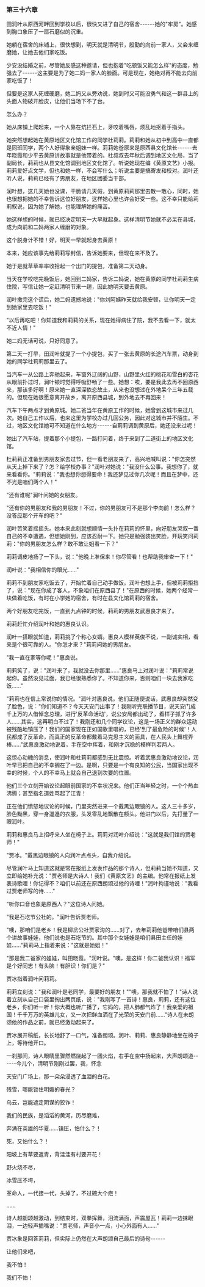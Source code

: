 ### 第三十六章

田润叶从原西河畔回到学校以后，很快又进了自己的宿舍------她的"牢房"。她感到胸口象压了一扇石磨似的沉重。

她躺在宿舍的床铺上，很快想到，明天就是清明节，殷勤的向前一家人，又会来缠磨她，让她去他们家吃饭。

少安没结婚之前，尽管她反感这种邀请，但也抱着"吃顿饭又能怎么样"的态度，勉强去了------这主要是为了她二妈一家人的脸面。可是现在，她绝对再不能去向前家吃饭了！

但要是这家人死缠硬磨，她二妈又从旁劝说，她到时又可能没勇气和这一群县上的头面人物破开脸皮，让他们当场下不了台。

怎么办？

她从床铺上爬起来，一个人靠在炕拦石上，牙咬着嘴唇，烦乱地抠着手指头。

她突然想起她在黄原地区文化馆工作的同学杜莉莉。莉莉和她从初中到高中一直都是同班同学，两个人好得象亲姐妹一样。莉莉她爸原来是原西县文化馆长------去年晓霞和少平去黄原讲故事就是他带着的。杜叔叔去年秋后调到地区文化局，当了副局长，莉莉也从县文化馆调到地区文化馆了。听说她现在编《黄原文艺》小报。莉莉爱好点文学，但也和她一样，不会写什么；听说主要是搞寄发和校对。润叶还听人说，莉莉已经有了男朋友，在地区团委当干部。

润叶想，这几天她也没课，干脆请几天假，到黄原莉莉那里去散一散心，同时，她也很想把她的不幸告诉这位好朋友，这样她心里也许会好受一些。这不幸只能给莉莉叙说，因为她了解她，也能理解她的痛苦。

她这样想的时候，就已经决定明天一大早就起身。这样清明节她就不必呆在县城，成为向前和二妈两家人缠磨的对象。

这个脱身计不错！好，明天一早就起身去黄原！

本来，她应该事先给莉莉写封信，告诉她要来，但现在来不及了。

她于是就草草率率收拾起一个出门的提包，准备第二天动身。

当天在学校吃完晚饭后，她回到二妈家，告诉二妈说，她在黄原的同学杜莉莉生病住院，写信让她一定赶清明节来一趟，因此她明天要去黄原。

润叶撒完这个谎后，她二妈遗撼地说："你刘阿姨昨天就给我安顿，让你明天一定到她家里去吃饭！"

"以后再吃吧！你知道我和莉莉的关系，现在她得病住了院，我不去看一下，就太不近人情！"

她二妈无话可说，只好同意了。

第二天一打早，田润叶就提了一个小提包，买了一张去黄原的长途汽车票，动身到她的同学杜莉莉那里去了。

当汽车一从公路上奔驰起来，车窗外辽阔的山野，山野里火红的桃花和雪白的杏花从眼前扑过时，润叶顿时觉得呼吸舒畅了一些。她想：唉，要是我此去再不回原西来，那该多好啊！原来她一直深深依恋故土，从来也没想过在外地呆个三年五载的。但现在她很愿意离开故乡，离开原西县城，到外地去不再回来！

汽车下午两点才到黄原城。她二爸当年在黄原工作的时候，她曾到这城市来过几次。她自己工作以后，也来这里为学校办过几回公务，因此对这城市并不陌生。不过，地区文化馆她可不知道在什么地方------自莉莉调到黄原后，她还没来过呢！

她出了汽车站，提着那个小提包，一路打问着，终于来到了二道街上的地区文化馆。

杜莉莉正准备到男朋友家去过节，但一看老朋友来了，高兴地喊叫说："你怎突然从天上掉下来了？怎？给学校办事？"润叶对她说："我没什么公事。我想你了，就来看看你。"莉莉说："我也想你想得要命！我还梦见过你几次呢！而且在梦中，还不光是咱们两个人！"

"还有谁呢"润叶问她的女朋友。

"还有你的男朋友和我的男朋友！不过，你的男朋友可不是那个李向前！怎么样？没答应那个开车的吧？"

润叶苦笑着摇摇头。她本来此刻就想顺情一头扑在莉莉的怀里，向好朋友哭叙一番自己的不幸遭遇，但想她刚到，应该忍耐一下。她只是勉强装出笑脸，开玩笑问莉莉："你的男朋友怎么样？敢不敢让姐看一下？"

莉莉调皮地扬了一下头，说："他晚上准保来！你尽管看！也帮助我审查一下！"

润叶说："我相信你的眼光……"

莉莉不到朋友家吃饭去了，开始忙着自己动手做饭。润叶也想上手，但被莉莉拒挡了，说："现在你成了客人，不象咱们在原西县了！"在原西的时候，她两个经常一块做着吃饭，有时在小学她的宿舍，有时在县文化馆莉莉的宿舍。

两个好朋友吃完饭，一直到九点钟的时候，莉莉的男朋友武惠良才来了。

莉莉赶忙介绍润叶和她的惠良认识。

润叶一搭眼就知道，莉莉挑了个称心女婿。惠良人模样英俊不说，一副诚实相，看来是个很可靠的人。"你怎才来？"莉莉问她的男朋友。

"我一直在家等你呢！"惠良说。

莉莉笑了，说："润叶来了，我就没去你那里……"惠良马上对润叶说："莉莉常说起你。虽然没见过面，我已经很熟悉你了。不知道你来，否则咱们一块去我家吃饭……"

"莉莉也在信上常说你的情况。"润叶对惠良说。他们正随便说话，武惠良却突然变了脸色，说："你们知道不？今天天安门出事了！我刚听完联播节目，说天安门成千上万的人借悼念总理，进行'反革命活动'，说公安局都出动了，看样子抓了许多人……其实，这再明白不过了！我刚还和几个同学议论，这是一场正义的群众运动被残酷地镇压了！我们的国家现在正如国歌里唱的，已经'到了最危险的时候'！人民都成了反革命，而真正的反革命都戴着马克思主义的面具，在人民头上舞棍弄棒……"武惠良激动地说着，手在空中挥着，和刚才沉稳的模样判若两人。

这惊心动魄的消息，使润叶和杜莉莉都感到无比震惊。听着武惠良激动地议论，润叶早已把自己的不幸搁在了一边。是啊，只要是一个有良知的公民，当国家出现不幸的时候，个人的不幸马上就会自己退到次要的位置。

他们三个立刻开始议论起眼前国家的不幸状况来。他们正当年轻之时，一个个热血沸腾；甚至指名道姓骂起了江青！

正在他们愤怒地议论的时候，门里突然进来一个戴黑边眼镜的人。这人三十多岁，脸色黝黑，穿一身邋遢的衣服，头发零乱地飘散在额头。他进门以后，先打量了一眼润叶。

莉莉和惠良马上招呼来人坐在椅子上。莉莉对润叶介绍说："这就是我们馆的贾老师！"

"贾冰。"戴黑边眼镜的人向润叶点点头，自我介绍说。

尽管润叶马上知道这就是常在报纸上发表作品的那个诗人，但莉莉当她不知道，又立即给她补充说："贾老师是大诗人！我们《黄原文艺》的主编。他常在报纸上发表诗歌哩！你记得不？咱们以前还在原西朗颂过他的诗哩！"润叶拘谨地说："我看过贾老师写的诗……"

"听你口音也象是原西人？"这位诗人问她。

"我是石圪节公社的。"润叶告诉贾老师。

"噢，那咱们是老乡！我是柳岔公社贾家沟的……对了，去年莉莉他爸带咱们县两个讲故事娃娃，他们说也是石圪节的。其中那个女娃娃是咱们县田主任的娃娃……"莉莉马上指着来说："这就是她姐！"

"那是我二爸家的娃娃，叫田晓霞。"润叶说。"噢，是这样！你二爸我认识！福军是个好同志！有头脑！有胆识！你们是？"

贾冰指着润叶问莉莉。

莉莉立刻说："我和润叶是老同学，最要好的朋友！""噢，那我就不怕了！"诗人说着立刻从自己口袋里掏出两页纸，说："我刚写了一首诗！惠良，莉莉，还有这位老乡，你们听一听！你大概也听广播了，它妈的，把人肺都气炸了！我亲爱的祖国！千千万万的英雄儿女，又一次把鲜血洒在了光荣的天安门前……"诗人在未朗颂他的作品之前，就已经激动起来了。

贾冰展开稿纸，长长地舒了一口气，准备朗颂。润叶、莉莉、惠良静静地坐在椅子上，等待他开口。

一刹那间，诗人眼睛里骤然燃烧起了一团火焰，右手在空中扬起来，大声朗颂道------今儿个，清明节刚刚过罢，我，怀念

天安门广场上，那一朵朵浸透了血泪的白花。

残雪，哪能锁住明媚的春光？

乌云，岂能遮定阴谋的狡诈！

我们的民族，是滔滔的黄河，历尽磨难，

奔涌在英雄的华夏……镇压，怕什么？！

死，又怕什么？！

阳坡上有草要返青，背洼洼有村要开花！

野火烧不尽，

冰雪压不垮，

革命人，一代接一代，头掉了，不过碗大个疤！

……

诗人越朗颂越激动，到结束时，双拳挥舞，泪流满面，声震屋瓦！莉莉一边抹眼泪，一边轻声插嘴说："贾老师，声音小一点，小心外面有人……"

贾冰象是回答莉莉，但实际上仍然在大声朗颂自己最后的诗句------

让他们来吧，

我不怕！

我们不怕！